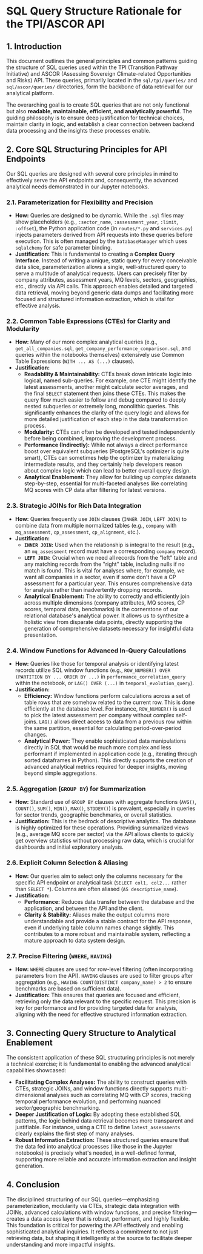 # SQL Query Structure Rationale for the TPI/ASCOR API

## 1. Introduction

This document outlines the general principles and common patterns guiding the structure of SQL queries used within the TPI (Transition Pathway Initiative) and ASCOR (Assessing Sovereign Climate-related Opportunities and Risks) API. These queries, primarily located in the `sql/tpi/queries/` and `sql/ascor/queries/` directories, form the backbone of data retrieval for our analytical platform.

The overarching goal is to create SQL queries that are not only functional but also **readable, maintainable, efficient, and analytically powerful**. The guiding philosophy is to ensure deep justification for technical choices, maintain clarity in logic, and establish a clear connection between backend data processing and the insights these processes enable.

## 2. Core SQL Structuring Principles for API Endpoints

Our SQL queries are designed with several core principles in mind to effectively serve the API endpoints and, consequently, the advanced analytical needs demonstrated in our Jupyter notebooks.

### 2.1. Parameterization for Flexibility and Precision

- **How:** Queries are designed to be dynamic. While the `.sql` files may show placeholders (e.g., `:sector_name`, `:assessment_year`, `:limit`, `:offset`), the Python application code (in `routes/*.py` and `services.py`) injects parameters derived from API requests into these queries before execution. This is often managed by the `DatabaseManager` which uses `sqlalchemy` for safe parameter binding.
- **Justification:** This is fundamental to creating a **Complex Query Interface**. Instead of writing a unique, static query for every conceivable data slice, parameterization allows a single, well-structured query to serve a multitude of analytical requests. Users can precisely filter by company attributes, assessment years, MQ levels, sectors, geographies, etc., directly via API calls. This approach enables detailed and targeted data retrieval, moving beyond generic data dumps and facilitating more focused and structured information extraction, which is vital for effective analysis.

### 2.2. Common Table Expressions (CTEs) for Clarity and Modularity

- **How:** Many of our more complex analytical queries (e.g., `get_all_companies.sql`, `get_company_performance_comparison.sql`, and queries within the notebooks themselves) extensively use Common Table Expressions (`WITH ... AS (...)` clauses).
- **Justification:**
    - **Readability & Maintainability:** CTEs break down intricate logic into logical, named sub-queries. For example, one CTE might identify the latest assessments, another might calculate sector averages, and the final `SELECT` statement then joins these CTEs. This makes the query flow much easier to follow and debug compared to deeply nested subqueries or extremely long, monolithic queries. This significantly enhances the clarity of the query logic and allows for more detailed justification of each step in the data transformation process.
    - **Modularity:** CTEs can often be developed and tested independently before being combined, improving the development process.
    - **Performance (Indirectly):** While not always a direct performance boost over equivalent subqueries (PostgreSQL's optimizer is quite smart), CTEs can sometimes help the optimizer by materializing intermediate results, and they certainly help developers reason about complex logic which can lead to better overall query design.
    - **Analytical Enablement:** They allow for building up complex datasets step-by-step, essential for multi-faceted analyses like correlating MQ scores with CP data after filtering for latest versions.

### 2.3. Strategic JOINs for Rich Data Integration

- **How:** Queries frequently use `JOIN` clauses (`INNER JOIN`, `LEFT JOIN`) to combine data from multiple normalized tables (e.g., `company` with `mq_assessment`, `cp_assessment`, `cp_alignment`, etc.).
- **Justification:**
    - **`INNER JOIN`:** Used when the relationship is integral to the result (e.g., an `mq_assessment` record must have a corresponding `company` record).
    - **`LEFT JOIN`:** Crucial when we need all records from the "left" table and any matching records from the "right" table, including nulls if no match is found. This is vital for analyses where, for example, we want all companies in a sector, even if some don't have a CP assessment for a particular year. This ensures comprehensive data for analysis rather than inadvertently dropping records.
    - **Analytical Enablement:** The ability to correctly and efficiently join across multiple dimensions (company attributes, MQ scores, CP scores, temporal data, benchmarks) is the cornerstone of our relational database's analytical power. It allows us to synthesize a holistic view from disparate data points, directly supporting the generation of comprehensive datasets necessary for insightful data presentation.

### 2.4. Window Functions for Advanced In-Query Calculations

- **How:** Queries like those for temporal analysis or identifying latest records utilize SQL window functions (e.g., `ROW_NUMBER() OVER (PARTITION BY ... ORDER BY ...)` in `performance_correlation_query` within the notebook, or `LAG() OVER (...)` in `temporal_evolution_query`).
- **Justification:**
    - **Efficiency:** Window functions perform calculations across a set of table rows that are somehow related to the current row. This is done efficiently at the database level. For instance, `ROW_NUMBER()` is used to pick the latest assessment per company without complex self-joins. `LAG()` allows direct access to data from a previous row within the same partition, essential for calculating period-over-period changes.
    - **Analytical Power:** They enable sophisticated data manipulations directly in SQL that would be much more complex and less performant if implemented in application code (e.g., iterating through sorted dataframes in Python). This directly supports the creation of advanced analytical metrics required for deeper insights, moving beyond simple aggregations.

### 2.5. Aggregation (`GROUP BY`) for Summarization

- **How:** Standard use of `GROUP BY` clauses with aggregate functions (`AVG()`, `COUNT()`, `SUM()`, `MIN()`, `MAX()`, `STDDEV()`) is prevalent, especially in queries for sector trends, geographic benchmarks, or overall statistics.
- **Justification:** This is the bedrock of descriptive analytics. The database is highly optimized for these operations. Providing summarized views (e.g., average MQ score per sector) via the API allows clients to quickly get overview statistics without processing raw data, which is crucial for dashboards and initial exploratory analysis.

### 2.6. Explicit Column Selection & Aliasing

- **How:** Our queries aim to select only the columns necessary for the specific API endpoint or analytical task (`SELECT col1, col2...` rather than `SELECT *`). Columns are often aliased (`AS descriptive_name`).
- **Justification:**
    - **Performance:** Reduces data transfer between the database and the application, and between the API and the client.
    - **Clarity & Stability:** Aliases make the output columns more understandable and provide a stable contract for the API response, even if underlying table column names change slightly. This contributes to a more robust and maintainable system, reflecting a mature approach to data system design.

### 2.7. Precise Filtering (`WHERE`, `HAVING`)

- **How:** `WHERE` clauses are used for row-level filtering (often incorporating parameters from the API). `HAVING` clauses are used to filter groups after aggregation (e.g., `HAVING COUNT(DISTINCT company_name) > 2` to ensure benchmarks are based on sufficient data).
- **Justification:** This ensures that queries are focused and efficient, retrieving only the data relevant to the specific request. This precision is key for performance and for providing targeted data for analysis, aligning with the need for effective structured information extraction.

## 3. Connecting Query Structure to Analytical Enablement

The consistent application of these SQL structuring principles is not merely a technical exercise; it is fundamental to enabling the advanced analytical capabilities showcased:

- **Facilitating Complex Analyses:** The ability to construct queries with CTEs, strategic JOINs, and window functions directly supports multi-dimensional analyses such as correlating MQ with CP scores, tracking temporal performance evolution, and performing nuanced sector/geographic benchmarking.
- **Deeper Justification of Logic:** By adopting these established SQL patterns, the logic behind data retrieval becomes more transparent and justifiable. For instance, using a CTE to define `latest_assessments` clearly explains the first step of many analyses.
- **Robust Information Extraction:** These structured queries ensure that the data fed into analytical processes (like those in the Jupyter notebooks) is precisely what's needed, in a well-defined format, supporting more reliable and accurate information extraction and insight generation.

## 4. Conclusion

The disciplined structuring of our SQL queries—emphasizing parameterization, modularity via CTEs, strategic data integration with JOINs, advanced calculations with window functions, and precise filtering—creates a data access layer that is robust, performant, and highly flexible. This foundation is critical for powering the API effectively and enabling sophisticated analytical inquiries. It reflects a commitment to not just retrieving data, but shaping it intelligently at the source to facilitate deeper understanding and more impactful insights. 